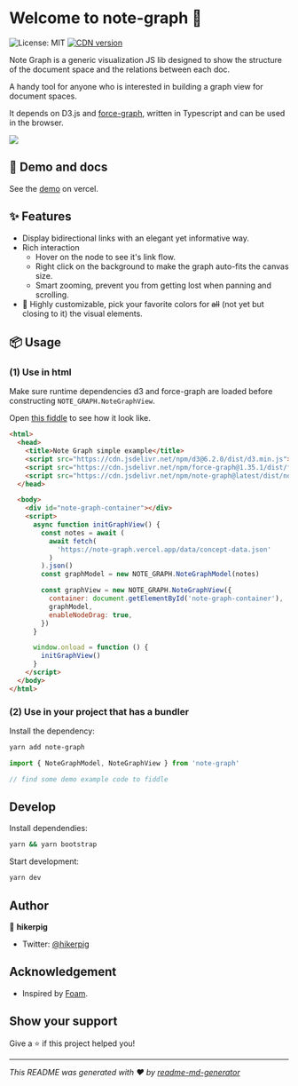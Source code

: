 # Welcome to note-graph 👋

![License: MIT](https://img.shields.io/badge/License-MIT-yellow.svg)
[![CDN version](https://badgen.net/jsdelivr/v/npm/note-graph)](https://www.jsdelivr.com/package/npm/note-graph)

Note Graph is a generic visualization JS lib designed to show the structure of the document space and the relations between each doc.

A handy tool for anyone who is interested in building a graph view for document spaces.

It depends on D3.js and [force-graph](https://github.com/vasturiano/force-graph), written in Typescript and can be used in the browser.

[![](https://i.loli.net/2020/12/04/pw5WJDlkhYsMgA2.png)](https://note-graph.vercel.app/)

## 🚀 Demo and docs

See the [demo](https://note-graph.vercel.app/) on vercel.

## ✨ Features

- Display bidirectional links with an elegant yet informative way.
- Rich interaction
  - Hover on the node to see it's link flow.
  - Right click on the background to make the graph auto-fits the canvas size.
  - Smart zooming, prevent you from getting lost when panning and scrolling.
- 🎨 Highly customizable, pick your favorite colors for <del>all</del> (not yet but closing to it) the visual elements.

## 📦 Usage

### (1) Use in html

Make sure runtime dependencies d3 and force-graph are loaded before constructing `NOTE_GRAPH.NoteGraphView`.

Open [this fiddle](https://jsfiddle.net/hikerpig/3ed215um) to see how it look like.

```html
<html>
  <head>
    <title>Note Graph simple example</title>
    <script src="https://cdn.jsdelivr.net/npm/d3@6.2.0/dist/d3.min.js"></script>
    <script src="https://cdn.jsdelivr.net/npm/force-graph@1.35.1/dist/force-graph.js"></script>
    <script src="https://cdn.jsdelivr.net/npm/note-graph@latest/dist/note-graph.umd.js"></script>
  </head>

  <body>
    <div id="note-graph-container"></div>
    <script>
      async function initGraphView() {
        const notes = await (
          await fetch(
            'https://note-graph.vercel.app/data/concept-data.json'
          )
        ).json()
        const graphModel = new NOTE_GRAPH.NoteGraphModel(notes)

        const graphView = new NOTE_GRAPH.NoteGraphView({
          container: document.getElementById('note-graph-container'),
          graphModel,
          enableNodeDrag: true,
        })
      }

      window.onload = function () {
        initGraphView()
      }
    </script>
  </body>
</html>
```

### (2) Use in your project that has a bundler

Install the dependency:

```sh
yarn add note-graph
```

```ts
import { NoteGraphModel, NoteGraphView } from 'note-graph'

// find some demo example code to fiddle
```

## Develop

Install dependendies:

```sh
yarn && yarn bootstrap
```

Start development:

```sh
yarn dev
```

## Author

👤 **hikerpig**

- Twitter: [@hikerpig](https://twitter.com/hikerpig)

## Acknowledgement

- Inspired by [Foam](https://github.com/foambubble/foam).

## Show your support

Give a ⭐️ if this project helped you!

---

_This README was generated with ❤️ by [readme-md-generator](https://github.com/kefranabg/readme-md-generator)_
